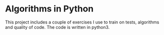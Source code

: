 # Algorithms in Python

This project includes a couple of exercises I use to train on tests, algorithms and quality of code. The code is written in python3.
